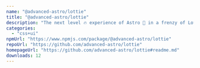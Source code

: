 ```yaml
---
name: "@advanced-astro/lottie"
title: "@advanced-astro/lottie"
description: "The next level 🔥 experience of Astro 🚀 in a frenzy of Lottie wizardry 🪄"
categories:
  - "css+ui"
npmUrl: "https://www.npmjs.com/package/@advanced-astro/lottie"
repoUrl: "https://github.com/advanced-astro/lottie"
homepageUrl: "https://github.com/advanced-astro/lottie#readme.md"
downloads: 12
---
```

